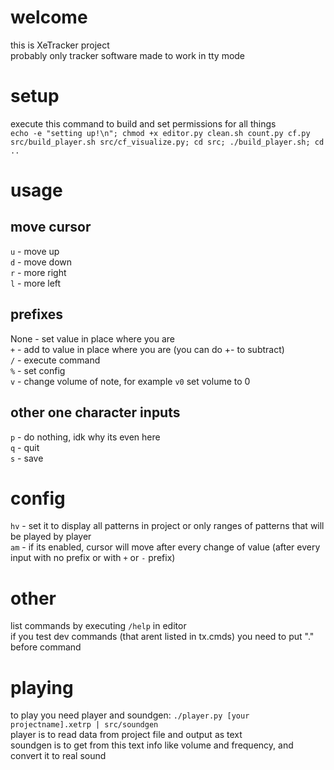 # welcome
this is XeTracker project<br>
probably only tracker software made to work in tty mode<br>

# setup
execute this command to build and set permissions for all things<br>
`echo -e "setting up!\n"; chmod +x editor.py clean.sh count.py cf.py src/build_player.sh src/cf_visualize.py; cd src; ./build_player.sh; cd ..`

# usage
## move cursor
`u` - move up<br>
`d` - move down<br>
`r` - more right<br>
`l` - more left<br>

## prefixes
None - set value in place where you are<br>
`+` - add to value in place where you are (you can do +- to subtract)<br>
`/` - execute command<br>
`%` - set config<br>
`v` - change volume of note, for example `v0` set volume to 0<br>

## other one character inputs
`p` - do nothing, idk why its even here<br>
`q` - quit<br>
`s` - save<br>

# config
`hv` - set it to display all patterns in project or only ranges of patterns that will be played by player<br>
`am` - if its enabled, cursor will move after every change of value (after every input with no prefix or with `+` or `-` prefix)<br>

# other
list commands by executing `/help` in editor<br>
if you test dev commands (that arent listed in tx.cmds) you need to put "." before command<br>

# playing
to play you need player and soundgen: `./player.py [your projectname].xetrp | src/soundgen`<br>
player is to read data from project file and output as text<br>
soundgen is to get from this text info like volume and frequency, and convert it to real sound<br>
